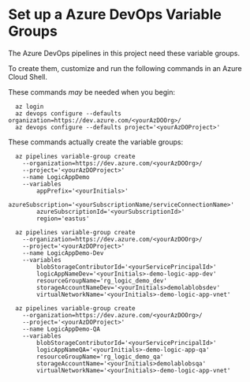 # Set up a Azure DevOps Variable Groups

The Azure DevOps pipelines in this project need these variable groups.

To create them, customize and run the following commands in an Azure Cloud Shell.

These commands *may* be needed when you begin:
```
  az login
  az devops configure --defaults organization=https://dev.azure.com/<yourAzDOOrg>/ 
  az devops configure --defaults project='<yourAzDOProject>' 
```

These commands actually create the variable groups:
```
  az pipelines variable-group create 
    --organization=https://dev.azure.com/<yourAzDOOrg>/ 
    --project='<yourAzDOProject>' 
    --name LogicAppDemo
    --variables 
        appPrefix='<yourInitials>' 
        azureSubscription='<yourSubscriptionName/serviceConnectionName>' 
        azureSubscriptionId='<yourSubscriptionId>' 
        region='eastus' 

  az pipelines variable-group create 
    --organization=https://dev.azure.com/<yourAzDOOrg>/ 
    --project='<yourAzDOProject>' 
    --name LogicAppDemo-Dev
    --variables 
        blobStorageContributorId='<yourServicePrincipalId>' 
        logicAppNameDev='<yourInitials>-demo-logic-app-dev' 
        resourceGroupName='rg_logic_demo_dev' 
        storageAccountNameDev='<yourInitials>demolablobsdev' 
        virtualNetworkName='<yourInitials>-demo-logic-app-vnet' 

  az pipelines variable-group create 
    --organization=https://dev.azure.com/<yourAzDOOrg>/ 
    --project='<yourAzDOProject>' 
    --name LogicAppDemo-QA
    --variables 
        blobStorageContributorId='<yourServicePrincipalId>' 
        logicAppNameQA='<yourInitials>-demo-logic-app-qa' 
        resourceGroupName='rg_logic_demo_qa' 
        storageAccountName='<yourInitials>demolablobsqa' 
        virtualNetworkName='<yourInitials>-demo-logic-app-vnet' 
```
